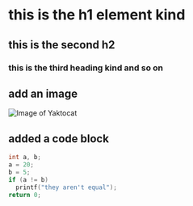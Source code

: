 # this is the h1 element kind
## this is the second h2
### this is the third heading kind and so on

## add an image

![Image of Yaktocat](https://octodex.github.com/images/yaktocat.png)

## added a code block
```C
int a, b;
a = 20;
b = 5;
if (a != b)
  printf("they aren't equal");
return 0;
```
